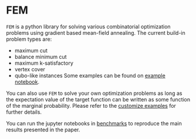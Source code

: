# FEM

`FEM` is a python library for solving various combinatorial optimization problems
using gradient based mean-field annealing. The current build-in problem types are:
* maximum cut
* balance minimum cut
* maximum k-satisfactory
* vertex cover
* qubo-like instances
Some examples can be found on [example notebook](examples/build_in.ipynb).

You can also use `FEM` to solve your own optimization problems as long as 
the expectation value of the target function can be written as some function of 
the marginal probability. Please refer to the [customize examples](examples/customize.ipynb) 
for further details.

You can run the jupyter notebooks in [benchmarks](/benchmarks) to reproduce the main results presented in the paper.
